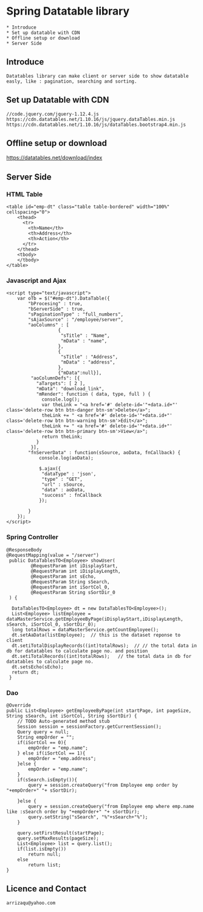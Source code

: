 # Spring Datatable library 
	* Introduce
	* Set up datatable with CDN
	* Offline setup or download
	* Server Side
	
## Introduce
	Datatables library can make client or server side to show datatable easly, like : pagination, searching and sorting.
	
## Set up Datatable with CDN 
	//code.jquery.com/jquery-1.12.4.js
	https://cdn.datatables.net/1.10.16/js/jquery.dataTables.min.js
	https://cdn.datatables.net/1.10.16/js/dataTables.bootstrap4.min.js

## Offline setup or download 
https://datatables.net/download/index 

## Server Side 
### HTML Table 
	<table id="emp-dt" class="table table-bordered" width="100%" cellspacing="0">
		<thead>
		  <tr>
			<th>Name</th>
			<th>Address</th>
			<th>Action</th>
		  </tr>
		</thead>
		<tbody>  
		</tbody>
	</table>
	
### Javascript and Ajax
	<script type="text/javascript">
		var oTb = $("#emp-dt").DataTable({
			"bProcesing" : true,
			"bServerSide" : true,
			"sPaginationType" : "full_numbers",
			"sAjaxSource" : "/employee/server",
			"aoColumns" : [
					   {
						"sTitle" : "Name",
						"mData" : "name",
					   },
					   {
						"sTitle" : "Address",
						"mData" : "address",
					   },
					   {"mData":null}],
			 "aoColumnDefs": [{
			   "aTargets": [ 2 ],
			   "mData": "download_link",
			   "mRender": function ( data, type, full ) {
				 console.log();
				 var theLink = "<a href='#' delete-id='"+data.id+"' class='delete-row btn btn-danger btn-sm'>Delete</a>";
				 theLink += " <a href='#' delete-id='"+data.id+"' class='delete-row btn btn-warning btn-sm'>Edit</a>";
				 theLink += " <a href='#' delete-id='"+data.id+"' class='delete-row btn btn-primary btn-sm'>View</a>";
				 return theLink;
			   }
			 }],
			"fnServerData" : function(sSource, aoData, fnCallback) { 
				console.log(aoData);
				
				$.ajax({
				 "dataType" : 'json',
				 "type" : "GET",
				 "url" : sSource,
				 "data" : aoData,
				 "success" : fnCallback
				});
				
			}
		});
	</script>
	
### Spring Controller
	@ResponseBody 
	@RequestMapping(value = "/server")
	 public DataTablesTO<Employee> showUser(
			 @RequestParam int iDisplayStart,
	         @RequestParam int iDisplayLength, 
	         @RequestParam int sEcho,
	         @RequestParam String sSearch,
	         @RequestParam int iSortCol_0,
	         @RequestParam String sSortDir_0
	 ) {
		
	  DataTablesTO<Employee> dt = new DataTablesTO<Employee>();
	  List<Employee> listEmployee = dataMasterService.getEmployeeByPage(iDisplayStart,iDisplayLength, sSearch, iSortCol_0, sSortDir_0);
	  long totalRows = dataMasterService.getCountEmployee();
	  dt.setAaData(listEmployee);  // this is the dataset reponse to client
	  dt.setiTotalDisplayRecords((int)totalRows);  // // the total data in db for datatables to calculate page no. and position
	  dt.setiTotalRecords((int)totalRows);   // the total data in db for datatables to calculate page no.
	  dt.setsEcho(sEcho);
	  return dt;
	 }

### Dao
	@Override
	public List<Employee> getEmployeeByPage(int startPage, int pageSize, String sSearch, int iSortCol, String sSortDir) {
		// TODO Auto-generated method stub
		Session session = sessionFactory.getCurrentSession();
		Query query = null;
		String empOrder = "";
		if(iSortCol == 0){
			empOrder = "emp.name";
		} else if(iSortCol == 1){
			empOrder = "emp.address";
		}else {
			empOrder = "emp.name";
		}
		if(sSearch.isEmpty()){
			query = session.createQuery("from Employee emp order by "+empOrder+" "+ sSortDir);
			
		}else {
			query = session.createQuery("from Employee emp where emp.name like :sSearch order by "+empOrder+" "+ sSortDir);
			query.setString("sSearch", "%"+sSearch+"%");
		}
		 
		query.setFirstResult(startPage);
		query.setMaxResults(pageSize);
		List<Employee> list = query.list();
		if(list.isEmpty())
			return null;
		else 
			return list;
	}

## Licence and Contact
	arrizaqu@yahoo.com